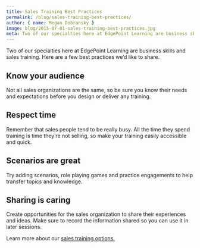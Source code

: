 ```yaml
---
title: Sales Training Best Practices
permalink: /blog/sales-training-best-practices/
author: { name: Megan Dobransky }
image: blog/2015-07-01-sales-training-best-practices.jpg
meta: Two of our specialties here at EdgePoint Learning are business skills and sales training.
---
```


Two of our specialties here at EdgePoint Learning are business skills and sales training. Here are a few best practices we’d like to share.

## Know your audience
Not all sales organizations are the same, so be sure you know their needs and expectations before you design or deliver any training.

## Respect time
Remember that sales people tend to be really busy. All the time they spend training is time theyʹre not selling, so make your training easily accessible and quick.

## Scenarios are great
Try adding scenarios, role playing games and practice engagements to help transfer topics and knowledge.

## Sharing is caring
Create opportunities for the sales organization to share their experiences and ideas. Make sure to record the information shared so you can use it in later sessions.

Learn more about our [sales training options.](/solutions/)
